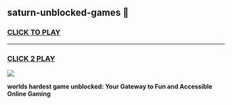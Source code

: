 
## saturn-unblocked-games 👋
<h3>
<a href="https://premium.freeplayer.one?title=saturn-unblocked-games&ref=14F">CLICK TO PLAY</a></h3>
<hr>

<h3>
<a href="https://premium.freeplayer.one?title=saturn-unblocked-games&ref=14F">CLICK 2 PLAY</a>
  
</h3>

<a href="https://premium.freeplayer.one?title=saturn-unblocked-games&ref=12F/"><img src="https://clearcache.store/games.png"></a>


**worlds hardest game unblocked: Your Gateway to Fun and Accessible Online Gaming**
